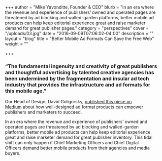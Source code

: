 +++
author = "Mike Yavonditte, Founder & CEO"
blurb = "In an era where the revenue and experience of publishers’ owned and operated pages are threatened by ad blocking and walled-garden platforms, better mobile ad products can help keep editorial experience great and raise marketer demand for great publisher pages."
category = "perspectives"
cover = "/uploads/03.jpg"
date = "2016-09-09T07:06:02-04:00"
description = ""
layout = "blog"
title = "Better Mobile Ad Formats Can Save the Free Web"
weight = ""

+++
### **“The fundamental ingenuity and creativity of great publishers and thoughtful advertising by talented creative agencies has been undermined by the fragmentation and insular ad tech industry that provides the infrastructure and ad formats for this mobile age.”**

Our Head of Design, David Goligorsky, [published this piece on Medium](http://medium.com/@dgoligorsky/better-mobile-ad-formats-can-save-the-free-web-524dbd780dc8#.kfst9mxiy) about how well-designed ad format products can empower publishers and marketers to succeed.

In an era where the revenue and experience of publishers’ owned and operated pages are threatened by ad blocking and walled-garden platforms, better mobile ad products can help keep editorial experience great and raise marketer demand for great publisher inventory. This tidal shift can only happen if Chief Marketing Officers and Chief Digital Officers demand better mobile products from their agencies and media buyers.